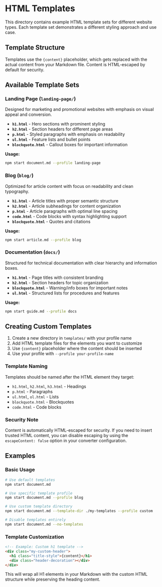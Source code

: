 # HTML Templates

This directory contains example HTML template sets for different website types. Each template set demonstrates a different styling approach and use case.

## Template Structure

Templates use the `{content}` placeholder, which gets replaced with the actual content from your Markdown file. Content is HTML-escaped by default for security.

## Available Template Sets

### Landing Page (`landing-page/`)
Designed for marketing and promotional websites with emphasis on visual appeal and conversion.

- **`h1.html`** - Hero sections with prominent styling
- **`h2.html`** - Section headers for different page areas
- **`p.html`** - Styled paragraphs with emphasis on readability
- **`ul.html`** - Feature lists and bullet points
- **`blockquote.html`** - Callout boxes for important information

**Usage:**
```bash
npm start document.md --profile landing-page
```

### Blog (`blog/`)
Optimized for article content with focus on readability and clean typography.

- **`h1.html`** - Article titles with proper semantic structure
- **`h2.html`** - Article subheadings for content organization
- **`p.html`** - Article paragraphs with optimal line spacing
- **`code.html`** - Code blocks with syntax highlighting support
- **`blockquote.html`** - Quotes and citations

**Usage:**
```bash
npm start article.md --profile blog
```

### Documentation (`docs/`)
Structured for technical documentation with clear hierarchy and information boxes.

- **`h1.html`** - Page titles with consistent branding
- **`h2.html`** - Section headers for topic organization
- **`blockquote.html`** - Warning/info boxes for important notes
- **`ul.html`** - Structured lists for procedures and features

**Usage:**
```bash
npm start guide.md --profile docs
```

## Creating Custom Templates

1. Create a new directory in `templates/` with your profile name
2. Add HTML template files for the elements you want to customize
3. Use `{content}` placeholder where the content should be inserted
4. Use your profile with `--profile your-profile-name`

### Template Naming

Templates should be named after the HTML element they target:
- `h1.html`, `h2.html`, `h3.html` - Headings
- `p.html` - Paragraphs
- `ul.html`, `ol.html` - Lists
- `blockquote.html` - Blockquotes
- `code.html` - Code blocks

### Security Note

Content is automatically HTML-escaped for security. If you need to insert trusted HTML content, you can disable escaping by using the `escapeContent: false` option in your converter configuration.

## Examples

### Basic Usage
```bash
# Use default templates
npm start document.md

# Use specific template profile
npm start document.md --profile blog

# Use custom template directory
npm start document.md --template-dir ./my-templates --profile custom

# Disable templates entirely
npm start document.md --no-templates
```

### Template Customization
```html
<!-- Example: Custom h1 template -->
<div class="my-custom-header">
  <h1 class="title-style">{content}</h1>
  <div class="header-decoration"></div>
</div>
```

This will wrap all H1 elements in your Markdown with the custom HTML structure while preserving the heading content.